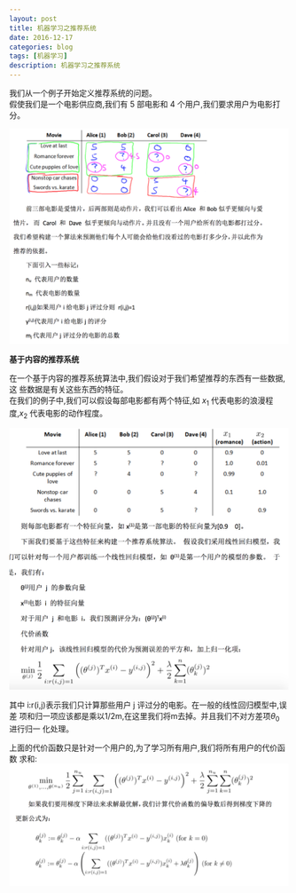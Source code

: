 ```yaml
---
layout: post
title: 机器学习之推荐系统
date: 2016-12-17
categories: blog
tags: [机器学习]
description: 机器学习之推荐系统
---
```


我们从一个例子开始定义推荐系统的问题。    
假使我们是一个电影供应商,我们有 5 部电影和 4 个用户,我们要求用户为电影打分。   

![](https://raw.githubusercontent.com/whuhan2013/myImage/master/machineLearning/class11/p1.png)

**基于内容的推荐系统**    

在一个基于内容的推荐系统算法中,我们假设对于我们希望推荐的东西有一些数据,这 些数据是有关这些东西的特征。    
在我们的例子中,我们可以假设每部电影都有两个特征,如 $x_1$ 代表电影的浪漫程度,$x_2$ 代表电影的动作程度。   

![](https://raw.githubusercontent.com/whuhan2013/myImage/master/machineLearning/class11/p2.png)

其中 i:r(i,j)表示我们只计算那些用户 j 评过分的电影。在一般的线性回归模型中,误差 项和归一项应该都是乘以1/2m,在这里我们将m去掉。并且我们不对方差项$θ_0$ 进行归一 化处理。

上面的代价函数只是针对一个用户的,为了学习所有用户,我们将所有用户的代价函数 求和:
![](https://raw.githubusercontent.com/whuhan2013/myImage/master/machineLearning/class11/p3.png)

